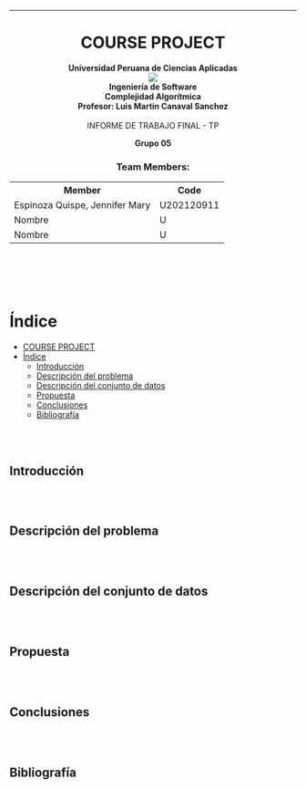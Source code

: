 <hr>

# <center>COURSE PROJECT</center>

<p align="center">
    <strong>Universidad Peruana de Ciencias Aplicadas</strong><br>
    <img src="https://upload.wikimedia.org/wikipedia/commons/f/fc/UPC_logo_transparente.png"></img><br>
    <strong>Ingeniería de Software </strong><br>
    <strong>Complejidad Algorítmica</strong><br>
    <strong>Profesor: Luis Martin Canaval Sanchez</strong><br>
    <br>INFORME DE TRABAJO FINAL - TP
</p>

<p align="center">
    <strong>Grupo 05</strong><br>
</p>

<div style="text-align:center;">
    <h3>Team Members:</h3>
    <table align="center">
        <tr>
            <th style="text-align:center;">Member</th>
            <th style="text-align:center;">Code</th>
        </tr>
        <tr>
            <td>Espinoza Quispe, Jennifer Mary</td>
            <td>U202120911</td>
        </tr>
        <tr>
            <td>Nombre</td>
            <td>U</td>
        </tr>
        <tr>
            <td>Nombre</td>
            <td>U</td>
        </tr>
    </table>
</div>
<br>

<br><br>
# Índice

- [COURSE PROJECT](#course-project)
- [Índice](#índice)
  - [Introducción](#introducción)
  - [Descripción del problema](#descripción-del-problema)
  - [Descripción del conjunto de datos](#descripción-del-conjunto-de-datos)
  - [Propuesta](#propuesta)
  - [Conclusiones](#conclusiones)
  - [Bibliografía](#bibliografía)

<br><br>

## Introducción

<br><br>

## Descripción del problema

<br><br>

## Descripción del conjunto de datos

<br><br>

## Propuesta

<br><br>

## Conclusiones

<br><br>

## Bibliografía

<br><br>
